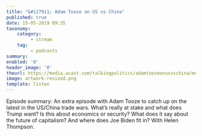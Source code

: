 ```yaml
---
title: "&#127911; Adam Tooze on US vs China"
published: true
date: 15-05-2019 09:35
taxonomy:
    category:
         - stream
    tag:
         - podcasts
summary:
enabled: '0'
header_image: '0'
theurl: https://media.acast.com/talkingpolitics/adamtoozeonusvschina/media.mp3
image: artwork-resized.png
template: listen
---
```

 
Episode summary: An extra episode with Adam Tooze to catch up on the latest in the US/China trade wars. What’s really at stake and what does Trump want? Is this about economics or security? What does it say about the future of capitalism? And where does Joe Biden fit in? With Helen Thompson.
